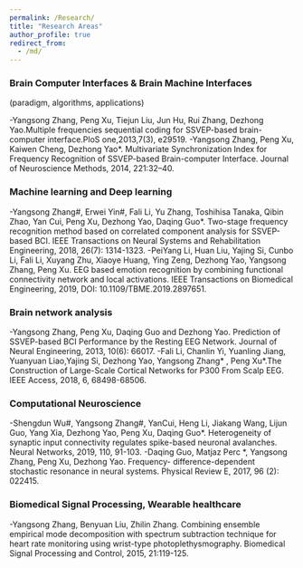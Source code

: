 ```yaml
---
permalink: /Research/
title: "Research Areas"
author_profile: true
redirect_from: 
  - /md/
---
```



### Brain Computer Interfaces & Brain Machine Interfaces 
(paradigm, algorithms, applications)

-Yangsong Zhang, Peng Xu, Tiejun Liu, Jun Hu, Rui Zhang, Dezhong Yao.Multiple frequencies sequential coding for SSVEP-based brain-computer interface.PloS one,2013,7(3), e29519.
-Yangsong Zhang, Peng Xu, Kaiwen Cheng, Dezhong Yao*. Multivariate Synchronization Index for Frequency Recognition of SSVEP-based Brain-computer Interface. Journal of Neuroscience Methods, 2014, 221:32–40. 

### Machine learning and Deep learning
-Yangsong Zhang#, Erwei Yin#, Fali Li, Yu Zhang, Toshihisa Tanaka, Qibin Zhao, Yan Cui, Peng Xu, Dezhong Yao, Daqing Guo*. Two-stage frequency recognition method based on correlated component analysis for SSVEP-based BCI. IEEE Transactions on Neural Systems and Rehabilitation Engineering, 2018, 26(7): 1314-1323. 
-PeiYang Li, Huan Liu, Yajing Si, Cunbo Li, Fali Li, Xuyang Zhu, Xiaoye Huang, Ying Zeng, Dezhong Yao, Yangsong Zhang, Peng Xu. EEG based emotion recognition by combining functional connectivity network and local activations. IEEE Transactions on Biomedical Engineering, 2019, DOI: 10.1109/TBME.2019.2897651.

### Brain network analysis

-Yangsong Zhang, Peng Xu, Daqing Guo and Dezhong Yao. Prediction of SSVEP-based BCI Performance by the Resting EEG Network. Journal of Neural Engineering, 2013, 10(6): 66017.
-Fali Li, Chanlin Yi, Yuanling Jiang, Yuanyuan Liao,Yajing Si, Dezhong Yao, Yangsong Zhang* , Peng Xu*.The Construction of Large-Scale Cortical Networks for P300 From Scalp EEG. IEEE Access, 2018, 6, 68498-68506.

### Computational Neuroscience

-Shengdun Wu#, Yangsong Zhang#, YanCui, Heng Li, Jiakang Wang, Lijun Guo, Yang Xia, Dezhong Yao, Peng Xu, Daqing Guo*. Heterogeneity of synaptic input connectivity regulates spike-based neuronal avalanches. Neural Networks, 2019, 110, 91-103.
-Daqing Guo, Matjaz Perc *, Yangsong Zhang, Peng Xu, Dezhong Yao. Frequency- difference-dependent stochastic resonance in neural systems. Physical Review E, 2017, 96 (2): 022415.

### Biomedical Signal Processing, Wearable healthcare

-Yangsong Zhang, Benyuan Liu, Zhilin Zhang. Combining ensemble empirical mode decomposition with spectrum subtraction technique for heart rate monitoring using wrist-type photoplethysmography. Biomedical Signal Processing and Control, 2015, 21:119-125. 


